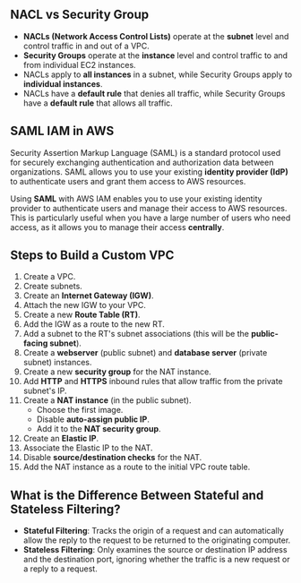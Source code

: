 ## NACL vs Security Group

- **NACLs (Network Access Control Lists)** operate at the **subnet** level and control traffic in and out of a VPC.
- **Security Groups** operate at the **instance** level and control traffic to and from individual EC2 instances.
- NACLs apply to **all instances** in a subnet, while Security Groups apply to **individual instances**.
- NACLs have a **default rule** that denies all traffic, while Security Groups have a **default rule** that allows all traffic.

## SAML IAM in AWS

Security Assertion Markup Language (SAML) is a standard protocol used for securely exchanging authentication and authorization data between organizations. SAML allows you to use your existing **identity provider (IdP)** to authenticate users and grant them access to AWS resources.

Using **SAML** with AWS IAM enables you to use your existing identity provider to authenticate users and manage their access to AWS resources. This is particularly useful when you have a large number of users who need access, as it allows you to manage their access **centrally**.

## Steps to Build a Custom VPC

1. Create a VPC.
2. Create subnets.
3. Create an **Internet Gateway (IGW)**.
4. Attach the new IGW to your VPC.
5. Create a new **Route Table (RT)**.
6. Add the IGW as a route to the new RT.
7. Add a subnet to the RT's subnet associations (this will be the **public-facing subnet**).
8. Create a **webserver** (public subnet) and **database server** (private subnet) instances.
9. Create a new **security group** for the NAT instance.
10. Add **HTTP** and **HTTPS** inbound rules that allow traffic from the private subnet's IP.
11. Create a **NAT instance** (in the public subnet).
    - Choose the first image.
    - Disable **auto-assign public IP**.
    - Add it to the **NAT security group**.
12. Create an **Elastic IP**.
13. Associate the Elastic IP to the NAT.
14. Disable **source/destination checks** for the NAT.
15. Add the NAT instance as a route to the initial VPC route table.

## What is the Difference Between Stateful and Stateless Filtering?

- **Stateful Filtering**: Tracks the origin of a request and can automatically allow the reply to the request to be returned to the originating computer.
- **Stateless Filtering**: Only examines the source or destination IP address and the destination port, ignoring whether the traffic is a new request or a reply to a request.

